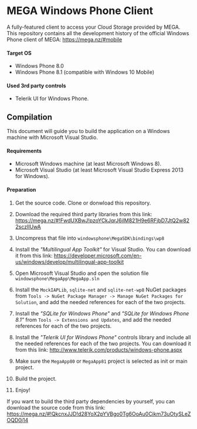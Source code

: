 MEGA Windows Phone Client
=========================
A fully-featured client to access your Cloud Storage provided by MEGA.<br>
This repository contains all the development history of the official Windows Phone client of MEGA: https://mega.nz/#mobile

#### Target OS
- Windows Phone 8.0
- Windows Phone 8.1 (compatible with Windows 10 Mobile)

#### Used 3rd party controls
- Telerik UI for Windows Phone.

## Compilation
This document will guide you to build the application on a Windows machine with Microsoft Visual Studio.

#### Requirements
- Microsoft Windows machine (at least Microsoft Windows 8).
- Microsoft Visual Studio (at least Microsoft Visual Studio Express 2013 for Windows).

#### Preparation
1. Get the source code. Clone or donwload this repository.

2. Download the required third party libraries from this link: 
https://mega.nz/#!FwdUXBwJ!pzoYCkJqrJ6ilM821H9e6RFjbD7JtQ2w822sczIlUwA

3. Uncompress that file into `windowsphone\MegaSDK\bindings\wp8`

4. Install the _"Multilingual App Toolkit"_ for Visual Studio. You can download it from this link:
https://developer.microsoft.com/en-us/windows/develop/multilingual-app-toolkit

5. Open Microsoft Visual Studio and open the solution file `windowsphone\MegaApp\MegaApp.sln`

6. Install the `MockIAPLib`, `sqlite-net` and `sqlite-net-wp8` NuGet packages from `Tools -> NuGet Package Manager -> Manage NuGet Packages for Solution`, and add the needed references for each of the two projects.

7. Install the _"SQLite for Windows Phone"_ and _"SQLite for Windows Phone 8.1"_ from `Tools -> Extensions and Updates`, and add the needed references for each of the two projects.

8. Install the _"Telerik UI for Windows Phone"_ controls library and include all the needed references for each of the two projects. You can download it from this link:
http://www.telerik.com/products/windows-phone.aspx

9. Make sure the `MegaApp80` or `MegaApp81` project is selected as init or main project.

10. Build the project.

11. Enjoy!

If you want to build the third party dependencies by yourself, you can download the source code from this link:
https://mega.nz/#!QkcnxJJD!d28YoX2pYVBgo0Tg6OoAu0Cikm73uOtySLeZOQD0j14
